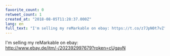 ```yaml
---
favorite_count: 0
retweet_count: 1
created_at: "2018-08-05T11:28:37.000Z"
lang: en
full_text: "I'm selling my reMarkable on ebay: https://t.co/z7JpN0t7vZ"
---
```


I'm selling my reMarkable on ebay:
<http://www.ebay.de/itm/-/202392997679?roken=cUgayN>
